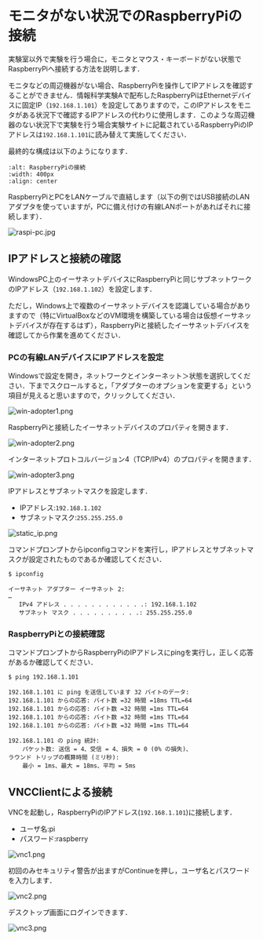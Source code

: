 # モニタがない状況でのRaspberryPiの接続

実験室以外で実験を行う場合に，モニタとマウス・キーボードがない状態でRaspberryPiへ接続する方法を説明します．

モニタなどの周辺機器がない場合、RaspberryPiを操作してIPアドレスを確認することができません．情報科学実験Aで配布したRaspberryPiはEthernetデバイスに固定IP（`192.168.1.101`）を設定してありますので，このIPアドレスをモニタがある状況下で確認するIPアドレスの代わりに使用します．このような周辺機器のない状況下で実験を行う場合実験サイトに記載されているRaspberryPiのIPアドレスは`192.168.1.101`に読み替えて実施してください．

最終的な構成は以下のようになります．

```{image} ../../../images/part1/part1_1/configuration.png
:alt: RaspberryPiの接続
:width: 400px
:align: center
```

RaspberryPiとPCをLANケーブルで直結します（以下の例ではUSB接続のLANアダプタを使っていますが，PCに備え付けの有線LANポートがあればそれに接続します）．

![raspi-pc.jpg](../../../images/part1/part1_1/raspi-pc.jpg)

## IPアドレスと接続の確認

WindowsPC上のイーサネットデバイスにRaspberryPiと同じサブネットワークのIPアドレス（`192.168.1.102`）を設定します．

ただし，Windows上で複数のイーサネットデバイスを認識している場合がありますので（特にVirtualBoxなどのVM環境を構築している場合は仮想イーサネットデバイスが存在するはず），RaspberryPiと接続したイーサネットデバイスを確認してから作業を進めてください．

### PCの有線LANデバイスにIPアドレスを設定

Windowsで設定を開き，ネットワークとインターネット＞状態を選択してください．下までスクロールすると，「アダプターのオプションを変更する」という項目が見えると思いますので，クリックしてください．

![win-adopter1.png](../../../images/part1/part1_1/win-adopter1.png)

RaspberryPiと接続したイーサネットデバイスのプロパティを開きます．

![win-adopter2.png](../../../images/part1/part1_1/win-adopter2.png)

インターネットプロトコルバージョン4（TCP/IPv4）のプロパティを開きます．

![win-adopter3.png](../../../images/part1/part1_1/win-adopter3.png)

IPアドレスとサブネットマスクを設定します．

- IPアドレス:`192.168.1.102`
- サブネットマスク:`255.255.255.0`

![static_ip.png](../../../images/part1/part1_1/static_ip.png)

コマンドプロンプトからipconfigコマンドを実行し，IPアドレスとサブネットマスクが設定されたものであるか確認してください．

```shell
$ ipconfig

イーサネット アダプター イーサネット 2:
…
   IPv4 アドレス . . . . . . . . . . . .: 192.168.1.102
   サブネット マスク . . . . . . . . . .: 255.255.255.0
```

### RaspberryPiとの接続確認

コマンドプロンプトからRaspberryPiのIPアドレスにpingを実行し，正しく応答があるか確認してください．

```shell
$ ping 192.168.1.101

192.168.1.101 に ping を送信しています 32 バイトのデータ:
192.168.1.101 からの応答: バイト数 =32 時間 =18ms TTL=64
192.168.1.101 からの応答: バイト数 =32 時間 =1ms TTL=64
192.168.1.101 からの応答: バイト数 =32 時間 =1ms TTL=64
192.168.1.101 からの応答: バイト数 =32 時間 =1ms TTL=64

192.168.1.101 の ping 統計:
    パケット数: 送信 = 4、受信 = 4、損失 = 0 (0% の損失)、
ラウンド トリップの概算時間 (ミリ秒):
    最小 = 1ms、最大 = 18ms、平均 = 5ms
```

## VNCClientによる接続

VNCを起動し，RaspberryPiのIPアドレス(`192.168.1.101`)に接続します．

- ユーザ名:pi
- パスワード:raspberry

![vnc1.png](../../../images/part1/part1_1/vnc1.png)

初回のみセキュリティ警告が出ますがContinueを押し，ユーザ名とパスワードを入力します．

![vnc2.png](../../../images/part1/part1_1/vnc2.png)

デスクトップ画面にログインできます．

![vnc3.png](../../../images/part1/part1_1/vnc3.png)
